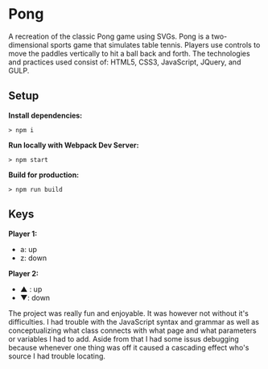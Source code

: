 # Pong

A recreation of the classic Pong game using SVGs. Pong is a two-dimensional sports game that simulates table tennis. Players use controls to move the paddles vertically to hit a ball back and forth. The technologies and practices used consist of: HTML5, CSS3, JavaScript, JQuery, and GULP.

## Setup

**Install dependencies:**

`> npm i`

**Run locally with Webpack Dev Server:**

`> npm start`

**Build for production:**

`> npm run build`

## Keys

**Player 1:**

- a: up
- z: down

**Player 2:**

- ▲ : up
- ▼: down

The project was really fun and enjoyable. It was however not without it's difficulties. I had trouble with the JavaScript syntax and grammar as well as conceptualizing what class connects with what page and what parameters or variables I had to add. Aside from that I had some issus debugging because whenever one thing was off it caused a cascading effect who's source I had trouble locating.
